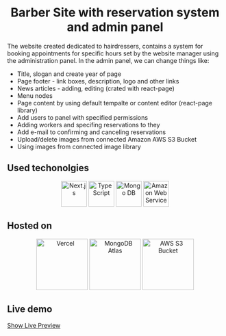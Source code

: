 <h1 align="center">
  Barber Site with reservation system and admin panel
</h1>
<p>
The website created dedicated to hairdressers, contains a system for booking appointments for specific hours set by the website manager using the administration panel. In the admin panel, we can change things like:<br/>
    <ul>
        <li>Title, slogan and create year of page</li>
        <li>Page footer - link boxes, description, logo and other links</li>
        <li>News articles - adding, editing (crated with react-page)</li>
        <li>Menu nodes</li>
        <li>Page content by using default tempalte or content editor (react-page library)</li>
        <li>Add users to panel with specified permissions</li>
        <li>Adding workers and specifing reservations to they</li>
        <li>Add e-mail to confirming and canceling reservations</li>
        <li>Upload/delete images from connected Amazon AWS S3 Bucket</li>
        <li>Using images from connected image library</li>
    </ul>
</p>
<h2>Used techonolgies</h2>
<p align="center">
    <img alt="Next.js" src="https://static.cdnlogo.com/logos/n/80/next-js.svg" width="60" />
    <img alt="TypeScript" src="https://upload.wikimedia.org/wikipedia/commons/thumb/4/4c/Typescript_logo_2020.svg/512px-Typescript_logo_2020.svg.png" height="60"/>
    <img alt="Mongo DB" src="https://infinapps.com/wp-content/uploads/2018/10/mongodb-logo.png" height="60"/>
    <img alt="Amazon Web Services" src="https://logos-world.net/wp-content/uploads/2021/08/Amazon-Web-Services-AWS-Logo.png" height="60"/>
</p>
<h2>Hosted on</h2>
<p align="center">
    <img alt="Vercel" src="https://logowik.com/content/uploads/images/vercel1868.jpg" height="120" />
    <img alt="MongoDB Atlas" src="https://techcrunch.com/wp-content/uploads/2016/06/2016-06-27_1940.png" height="120" />
    <img alt="AWS S3 Bucket" src="https://havecamerawilltravel.com/wp-content/uploads/2013/03/aws-amazon-s3-logo-header-800x450.jpg" height="120" />
</p>
<h2>Live demo</h2>
<a href="https://barber-site-sigma.vercel.app/">
  Show Live Preview
</a>

